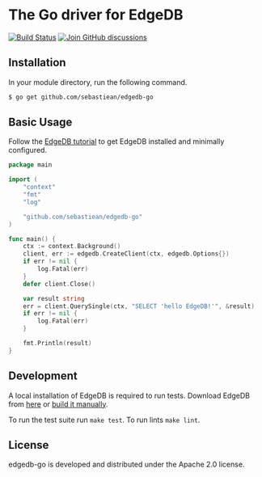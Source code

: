 # The Go driver for EdgeDB

[![Build Status](https://github.com/sebastiean/edgedb-go/workflows/Tests/badge.svg?event=push&branch=master)](https://github.com/sebastiean/edgedb-go/actions)
[![Join GitHub discussions](https://img.shields.io/badge/join-github%20discussions-green)](https://github.com/edgedb/edgedb/discussions)

## Installation

In your module directory, run the following command.

```bash
$ go get github.com/sebastiean/edgedb-go
```

## Basic Usage

Follow the [EdgeDB tutorial](https://www.edgedb.com/docs/guides/quickstart)
to get EdgeDB installed and minimally configured.

```go
package main

import (
	"context"
	"fmt"
	"log"

	"github.com/sebastiean/edgedb-go"
)

func main() {
	ctx := context.Background()
	client, err := edgedb.CreateClient(ctx, edgedb.Options{})
	if err != nil {
		log.Fatal(err)
	}
	defer client.Close()

	var result string
	err = client.QuerySingle(ctx, "SELECT 'hello EdgeDB!'", &result)
	if err != nil {
		log.Fatal(err)
	}

	fmt.Println(result)
}
```

## Development

A local installation of EdgeDB is required to run tests.
Download EdgeDB from [here](https://www.edgedb.com/download)
or [build it manually](https://www.edgedb.com/docs/reference/dev).

To run the test suite run `make test`.
To run lints `make lint`.

## License

edgedb-go is developed and distributed under the Apache 2.0 license.
